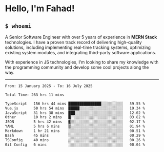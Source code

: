 <h1>Hello, I'm Fahad!</h1>

<h2><code>$ whoami</code></h2>

A Senior Software Engineer with over 5 years of experience in **MERN Stack** technologies. I have a proven track record of delivering high-quality solutions, including implementing real-time tracking systems, optimizing existing system modules, and integrating third-party software applications.

With experience in JS technologies, I'm looking to share my knowledge with the programming community and develop some cool projects along the way.

---

<!--START_SECTION:waka-->

```txt
From: 15 January 2025 - To: 16 July 2025

Total Time: 263 hrs 11 mins

TypeScript   156 hrs 44 mins ███████████████░░░░░░░░░░   59.55 %
Vue.js       50 hrs 54 mins  █████░░░░░░░░░░░░░░░░░░░░   19.34 %
JavaScript   31 hrs 38 mins  ███░░░░░░░░░░░░░░░░░░░░░░   12.02 %
Other        10 hrs 2 mins   █░░░░░░░░░░░░░░░░░░░░░░░░   03.82 %
JSON         5 hrs 42 mins   ▓░░░░░░░░░░░░░░░░░░░░░░░░   02.17 %
YAML         5 hrs 6 mins    ▒░░░░░░░░░░░░░░░░░░░░░░░░   01.94 %
Markdown     1 hr 21 mins    ░░░░░░░░░░░░░░░░░░░░░░░░░   00.51 %
Bash         45 mins         ░░░░░░░░░░░░░░░░░░░░░░░░░   00.29 %
TSConfig     40 mins         ░░░░░░░░░░░░░░░░░░░░░░░░░   00.26 %
Git Config   6 mins          ░░░░░░░░░░░░░░░░░░░░░░░░░   00.04 %
```

<!--END_SECTION:waka-->

<!--
**heyFahad/heyFahad** is a ✨ _special_ ✨ repository because its `README.md` (this file) appears on your GitHub profile.

Here are some ideas to get you started:

- 🔭 I’m currently working on ...
- 🌱 I’m currently learning ...
- 👯 I’m looking to collaborate on ...
- 🤔 I’m looking for help with ...
- 💬 Ask me about ...
- 📫 How to reach me: ...
- 😄 Pronouns: ...
- ⚡ Fun fact: ...
-->
